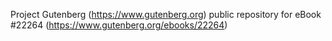 Project Gutenberg (https://www.gutenberg.org) public repository for eBook #22264 (https://www.gutenberg.org/ebooks/22264)
